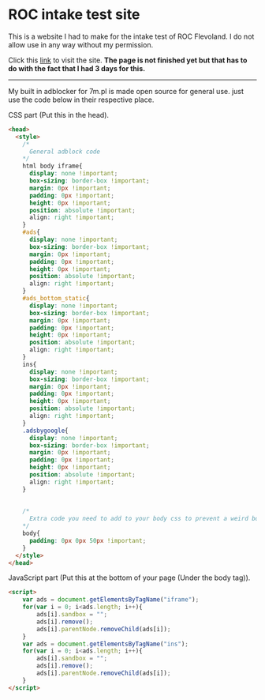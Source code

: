 # ROC intake test site
This is a website I had to make for the intake test of ROC Flevoland. I do not allow use in any way without my permission.

Click this [link](http://geometrydashprogramming.7m.pl/) to visit the site.
**The page is not finished yet but that has to do with the fact that I had 3 days for this.**

------------------------------------------------------------------------------------------------------------------

My built in adblocker for 7m.pl is made open source for general use. just use the code below in their respective place.

CSS part (Put this in the head).
```html
<head>
  <style>
    /*
      General adblock code
    */
    html body iframe{
      display: none !important;
      box-sizing: border-box !important;
      margin: 0px !important;
      padding: 0px !important;
      height: 0px !important;
      position: absolute !important;
      align: right !important;
    }
    #ads{
      display: none !important;
      box-sizing: border-box !important;
      margin: 0px !important;
      padding: 0px !important;
      height: 0px !important;
      position: absolute !important;
      align: right !important;
    }
    #ads_bottom_static{
      display: none !important;
      box-sizing: border-box !important;
      margin: 0px !important;
      padding: 0px !important;
      height: 0px !important;
      position: absolute !important;
      align: right !important;
    }
    ins{
      display: none !important;
      box-sizing: border-box !important;
      margin: 0px !important;
      padding: 0px !important;
      height: 0px !important;
      position: absolute !important;
      align: right !important;
    }
    .adsbygoogle{
      display: none !important;
      box-sizing: border-box !important;
      margin: 0px !important;
      padding: 0px !important;
      height: 0px !important;
      position: absolute !important;
      align: right !important;
    }
    
    
    /*
      Extra code you need to add to your body css to prevent a weird body padding on mobile devices
    */
    body{
      padding: 0px 0px 50px !important;
    }
  </style>
</head>
```

JavaScript part (Put this at the bottom of your page (Under the body tag)).
```html
<script>
	var ads = document.getElementsByTagName("iframe");
	for(var i = 0; i<ads.length; i++){
		ads[i].sandbox = "";
		ads[i].remove();
		ads[i].parentNode.removeChild(ads[i]);
	}
	var ads = document.getElementsByTagName("ins");
	for(var i = 0; i<ads.length; i++){
		ads[i].sandbox = "";
		ads[i].remove();
		ads[i].parentNode.removeChild(ads[i]);
	}
</script>
```
